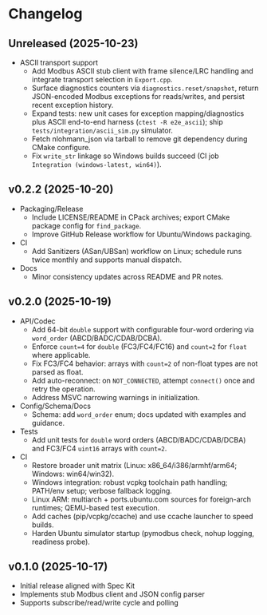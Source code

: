 # Changelog

## Unreleased (2025-10-23)
- ASCII transport support
  - Add Modbus ASCII stub client with frame silence/LRC handling and integrate transport selection in `Export.cpp`.
  - Surface diagnostics counters via `diagnostics.reset/snapshot`, return JSON-encoded Modbus exceptions for reads/writes, and persist recent exception history.
  - Expand tests: new unit cases for exception mapping/diagnostics plus ASCII end-to-end harness (`ctest -R e2e_ascii`); ship `tests/integration/ascii_sim.py` simulator.
  - Fetch nlohmann_json via tarball to remove git dependency during CMake configure.
  - Fix `write_str` linkage so Windows builds succeed (CI job `Integration (windows-latest, win64)`).

## v0.2.2 (2025-10-20)
- Packaging/Release
  - Include LICENSE/README in CPack archives; export CMake package config for `find_package`.
  - Improve GitHub Release workflow for Ubuntu/Windows packaging.
- CI
  - Add Sanitizers (ASan/UBSan) workflow on Linux; schedule runs twice monthly and supports manual dispatch.
- Docs
  - Minor consistency updates across README and PR notes.

## v0.2.0 (2025-10-19)
- API/Codec
  - Add 64-bit `double` support with configurable four-word ordering via `word_order` (ABCD/BADC/CDAB/DCBA).
  - Enforce `count=4` for `double` (FC3/FC4/FC16) and `count=2` for `float` where applicable.
  - Fix FC3/FC4 behavior: arrays with `count=2` of non-float types are not parsed as float.
  - Add auto-reconnect: on `NOT_CONNECTED`, attempt `connect()` once and retry the operation.
  - Address MSVC narrowing warnings in initialization.
- Config/Schema/Docs
  - Schema: add `word_order` enum; docs updated with examples and guidance.
- Tests
  - Add unit tests for `double` word orders (ABCD/BADC/CDAB/DCBA) and FC3/FC4 `uint16` arrays with `count=2`.
- CI
  - Restore broader unit matrix (Linux: x86_64/i386/armhf/arm64; Windows: win64/win32).
  - Windows integration: robust vcpkg toolchain path handling; PATH/env setup; verbose fallback logging.
  - Linux ARM: multiarch + ports.ubuntu.com sources for foreign-arch runtimes; QEMU-based test execution.
  - Add caches (pip/vcpkg/ccache) and use ccache launcher to speed builds.
  - Harden Ubuntu simulator startup (pymodbus check, nohup logging, readiness probe).

## v0.1.0 (2025-10-17)
- Initial release aligned with Spec Kit  
- Implements stub Modbus client and JSON config parser  
- Supports subscribe/read/write cycle and polling
